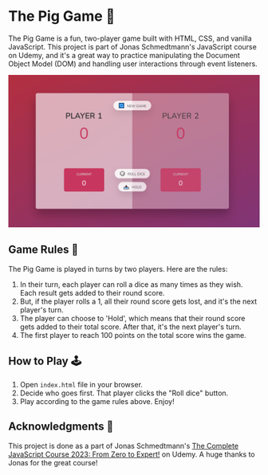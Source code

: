 # The Pig Game 🐷

The Pig Game is a fun, two-player game built with HTML, CSS, and vanilla JavaScript. This project is part of Jonas Schmedtmann's JavaScript course on Udemy, and it's a great way to practice manipulating the Document Object Model (DOM) and handling user interactions through event listeners.

![Game screenshot](./screenshot.png)

## Game Rules 📜

The Pig Game is played in turns by two players. Here are the rules:

1. In their turn, each player can roll a dice as many times as they wish. Each result gets added to their round score.
2. But, if the player rolls a 1, all their round score gets lost, and it's the next player's turn.
3. The player can choose to 'Hold', which means that their round score gets added to their total score. After that, it's the next player's turn.
4. The first player to reach 100 points on the total score wins the game.

## How to Play 🕹️

1. Open `index.html` file in your browser.
2. Decide who goes first. That player clicks the "Roll dice" button.
3. Play according to the game rules above. Enjoy!

## Acknowledgments 🙏

This project is done as a part of Jonas Schmedtmann's [The Complete JavaScript Course 2023: From Zero to Expert!](https://www.udemy.com/course/the-complete-javascript-course/) on Udemy. A huge thanks to Jonas for the great course!
